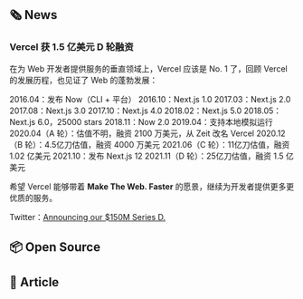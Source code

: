 ## 🗞 News
### **Vercel 获 1.5 亿美元 D 轮融资**
在为 Web 开发者提供服务的垂直领域上，Vercel 应该是 No. 1 了，回顾 Vercel 的发展历程，也见证了 Web 的蓬勃发展：

2016.04：发布 Now（CLI + 平台）
2016.10：Next.js 1.0
2017.03：Next.js 2.0
2017.08：Next.js 3.0
2017.10：Next.js 4.0
2018.02：Next.js 5.0
2018.05：Next.js 6.0，25000 stars
2018.11：Now 2.0
2019.04：支持本地模拟运行
2020.04（A 轮）：估值不明，融资 2100 万美元，从 Zeit 改名 Vercel
2020.12（B 轮）：4.5亿刀估值，融资 4000 万美元
2021.06（C 轮）：11亿刀估值，融资 1.02 亿美元
2021.10：发布 Next.js 12
2021.11（D 轮）：25亿刀估值，融资 1.5 亿美元

希望 Vercel 能够带着 **Make The Web. Faster** 的愿景，继续为开发者提供更多更优质的服务。

Twitter：[Announcing our $150M Series D.](https://twitter.com/vercel/status/1463134883539156995?s=21)

## 📦 Open Source

## 📑 Article
